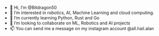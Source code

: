 - 👋 Hi, I’m @Bitdragon50
- 👀 I’m interested in robotics, AI, Machine Learning and cloud computing.
- 🌱 I’m currently learning Python, Rust and Go
- 💞️ I’m looking to collaborate on ML, Robotics and AI projects
- 📫 You can send me a message on my instagram account @all.hail.alan

<!---
Bitdragon50/Bitdragon50 is a ✨ special ✨ repository because its `README.md` (this file) appears on your GitHub profile.
You can click the Preview link to take a look at your changes.
--->
